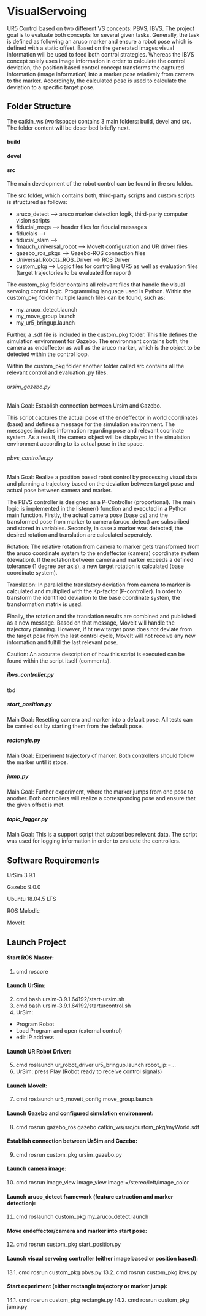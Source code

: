 # VisualServoing
UR5 Control based on two different VS concepts: PBVS, IBVS.
The project goal is to evaluate both concepts for several given tasks. Generally, the task is defined as following an aruco marker and ensure a robot pose which is defined with a static offset. Based on the generated images visual information will be used to feed both control strategies. 
Whereas the IBVS concept solely uses image information in order to calculate the control deviation, the position based control concept transforms the captured information (image information) into a marker pose relatively from camera to the marker. Accordingly, the calculated pose is used to calculate the deviation to a specific target pose.  

## Folder Structure

The catkin_ws (workspace) contains 3 main folders: build, devel and src. The folder content will be described briefly next.

#### build

#### devel

#### src

The main development of the robot control can be found in the src folder.

The src folder, which contains both, third-party scripts and custom scripts is structured as follows:
- aruco_detect                    --> aruco marker detection logik, third-party computer vision scripts
- fiducial_msgs                   --> header files for fiducial messages 
- fiducials                       -->
- fiducial_slam                   -->
- fmauch_universal_robot          --> MoveIt configuration and UR driver files
- gazebo_ros_pkgs                 --> Gazebo-ROS connection files
- Universal_Robots_ROS_Driver     --> ROS Driver
- custom_pkg                      --> Logic files for controlling UR5 as well as evaluation files (target trajectories to be evaluated for report)

The custom_pkg folder contains all relevant files that handle the visual servoing control logic. Programming language used is Python.
Within the custom_pkg folder multiple launch files can be found, such as:
- my_aruco_detect.launch
- my_move_group.launch
- my_ur5_bringup.launch

Further, a .sdf file is included in the custom_pkg folder. This file defines the simulation environment for Gazebo. The environmant contains both, the camera as endeffector as well as the aruco marker, which is the object to be detected within the control loop.

Within the custom_pkg folder another folder called src contains all the relevant control and evaluation .py files. 

###### ursim_gazebo.py

Main Goal: Establish connection between Ursim and Gazebo. 

This script captures the actual pose of the endeffector in world coordinates (base) and defines a message for the simulation environment. The messages includes information regarding pose and relevant coorinate system. As a result, the camera object will be displayed in the simulation environment according to its actual pose in the space.

###### pbvs_controller.py

Main Goal: Realize a position based robot control by processing visual data and planning a trajectory based on the deviation between target pose and actual pose between camera and marker.

The PBVS controller is designed as a P-Controller (proportional). The main logic is implemented in the listener() function and executed in a Python main function. Firstly, the actual camera pose (base cs) and the transformed pose from marker to camera (aruco_detect) are subscribed and stored in variables. Secondly, in case a marker was detected, the desired rotation and translation are calculated seperately.

Rotation: The relative rotation from camera to marker gets transformed from the aruco coordinate system to the endeffector (camera) coordinate system (deviation). If the rotation between camera and marker exceeds a defined tolerance (1 degree per axis), a new target rotation is calculated (base coordinate system). 

Translation: In parallel the translatory deviation from camera to marker is calculated and multiplied with the Kp-factor (P-controller). In order to transform the identified deviation to the base coordinate system, the transformation matrix is used. 

Finally, the rotation and the translation results are combined and published as a new message. Based on that message, MoveIt will handle the trajectory planning. However, if ht new target pose does not deviate from the target pose from the last control cycle, MoveIt will not receive any new information and fulfill the last relevant pose. 

Caution: An accurate description of how this script is executed can be found within the script itself (comments).

##### ibvs_controller.py

tbd

##### start_position.py

Main Goal: Resetting camera and marker into a default pose. All tests can be carried out by starting them from the default pose.

##### rectangle.py

Main Goal: Experiment trajectory of marker. Both controllers should follow the marker until it stops. 

##### jump.py

Main Goal:  Further experiment, where the marker jumps from one pose to another. Both controllers will realize a corresponding pose and ensure that the given offset is met. 

##### topic_logger.py

Main Goal: This is a support script that subscribes relevant data. The script was used for logging information in order to evaluete the controllers. 

## Software Requirements

 UrSim 3.9.1 
 
 Gazebo 9.0.0
 
 Ubuntu 18.04.5 LTS
 
 ROS Melodic
 
 MoveIt
 
## Launch Project

#### Start ROS Master:
1. cmd roscore 

#### Launch UrSim:
2. cmd bash ursim-3.9.1.64192/start-ursim.sh 
3. cmd bash ursim-3.9.1.64192/starturcontrol.sh
4. UrSim: 
- Program Robot
- Load Program and open (external control)
- edit IP address 

#### Launch UR Robot Driver:
5. cmd roslaunch ur_robot_driver ur5_bringup.launch robot_ip:=...
6. UrSim: press Play (Robot ready to receive control signals)

#### Launch MoveIt:
7. cmd roslaunch ur5_moveit_config move_group.launch

#### Launch Gazebo and configured simulation environment:
8. cmd rosrun gazebo_ros gazebo catkin_ws/src/custom_pkg/myWorld.sdf

#### Establish connection between UrSim and Gazebo:
9. cmd rosrun custom_pkg ursim_gazebo.py

#### Launch camera image:
10. cmd rosrun image_view image_view image:=/stereo/left/image_color

#### Launch aruco_detect framework (feature extraction and marker detection):
11. cmd roslaunch custom_pkg my_aruco_detect.launch

#### Move endeffector/camera and marker into start pose:
12. cmd rosrun custom_pkg start_position.py

#### Launch visual servoing controller (either image based or position based):
13.1. cmd rosrun custom_pkg pbvs.py
13.2. cmd rosrun custom_pkg ibvs.py

#### Start experiment (either rectangle trajectory or marker jump):
14.1. cmd rosrun custom_pkg rectangle.py
14.2. cmd rosrun custom_pkg jump.py
    
 







